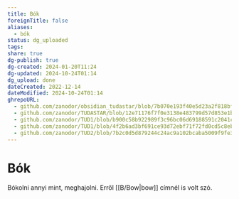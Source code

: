 ```yaml
---
title: Bók
foreignTitle: false
aliases:
  - bók
status: dg_uploaded
tags:
share: true
dg-publish: true
dg-created: 2024-01-20T11:24
dg-updated: 2024-10-24T01:14
dg_upload: done
dateCreated: 2022-12-14
dateModified: 2024-10-24T01:14
ghrepoURL:
  - github.com/zanodor/obsidian_tudastar/blob/7b070e193f40e5d23a2f818bf803593fb05aaed9/B/B%C3%B3k.md
  - github.com/zanodor/TUDASTAR/blob/12e71176f7f0e3138e483799d57d853e1bed8a4e/B/B%C3%B3k.md
  - github.com/zanodor/TUD1/blob/b900c58b922989f3c96bc06d69188591c2041c82/B/B%C3%B3k.md
  - github.com/zanodor/TUD1/blob/4f2b6ad3bf691ce93d72ebf71f72fd0cd5c8eb69/B/B%C3%B3k.md
  - github.com/zanodor/TUD2/blob/7b2c0d5d879244c24ac9a102bcaba5009f9fe3a5/B/B%C3%B3k.md
---
```


# Bók

Bókolni annyi mint, meghajolni. Erről [[B/Bow\|bow]] címnél is volt szó.  